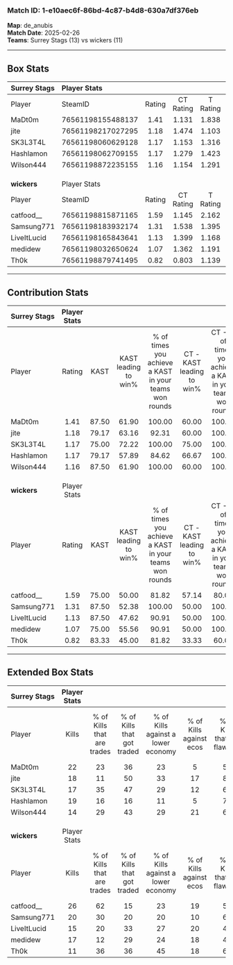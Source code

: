### Match ID: 1-e10aec6f-86bd-4c87-b4d8-630a7df376eb  
**Map**: de_anubis  
**Match Date**: 2025-02-26  
**Teams**: Surrey Stags (13) vs wickers (11)  

---  

## Box Stats  

| **Surrey Stags** | Player Stats      |        |           |          |       |       |       |         |        |      |     |
| :- | :- | :-: | :-: | :-: | :-: | :-: | :-: | :-: | :-: | :-: | :-: |
| Player           | SteamID           | Rating | CT Rating | T Rating | KAST  |  ADR  | Kills | Assists | Deaths | K/D  | HS% |
| MaDt0m           | 76561198155488137 |  1.41  |   1.131   |  1.838   | 87.50 | 77.5  |  22   |    7    |   16   | 1.38 | 40  |
| jite             | 76561198217027295 |  1.18  |   1.474   |  1.103   | 79.17 | 102.8 |  18   |   12    |   22   | 0.82 | 50  |
| SK3L3T4L         | 76561198060629128 |  1.17  |   1.153   |  1.316   | 75.00 | 91.4  |  17   |   13    |   18   | 0.94 | 47  |
| Hashlamon        | 76561198062709155 |  1.17  |   1.279   |  1.423   | 79.17 | 61.5  |  19   |    2    |   16   | 1.19 | 63  |
| Wilson444        | 76561198872235155 |  1.16  |   1.154   |  1.291   | 87.50 | 87.2  |  14   |   12    |   17   | 0.82 | 14  |
|                  |                   |        |           |          |       |       |       |         |        |      |     |
|                  |                   |        |           |          |       |       |       |         |        |      |     |
|                  |                   |        |           |          |       |       |       |         |        |      |     |
| **wickers**      | Player Stats      |        |           |          |       |       |       |         |        |      |     |
| Player           | SteamID           | Rating | CT Rating | T Rating | KAST  |  ADR  | Kills | Assists | Deaths | K/D  | HS% |
| catfood__        | 76561198815871165 |  1.59  |   1.145   |  2.162   | 75.00 | 120.6 |  26   |    8    |   17   | 1.53 | 57  |
| Samsung771       | 76561198183932174 |  1.31  |   1.538   |  1.395   | 87.50 | 74.0  |  20   |    7    |   17   | 1.18 | 30  |
| LiveItLucid      | 76561198165843641 |  1.13  |   1.399   |  1.168   | 87.50 | 73.7  |  15   |   12    |   18   | 0.83 | 40  |
| medidew          | 76561198032650624 |  1.07  |   1.362   |  1.191   | 75.00 | 83.7  |  17   |    7    |   20   | 0.85 | 64  |
| Th0k             | 76561198879741495 |  0.82  |   0.803   |  1.139   | 83.33 | 41.5  |  11   |    4    |   18   | 0.61 | 36  |
---  

## Contribution Stats  

| **Surrey Stags** | Player Stats |       |                      |                                                        |                           |                                                             |                          |                                                            |
| :- | :-: | :-: | :-: | :-: | :-: | :-: | :-: | :-: |
| Player           |    Rating    | KAST  | KAST leading to win% | % of times you achieve a KAST in your teams won rounds | CT - KAST leading to win% | CT - % of times you achieve a KAST in your teams won rounds | T - KAST leading to win% | T - % of times you achieve a KAST in your teams won rounds |
| MaDt0m           |     1.41     | 87.50 |        61.90         |                         100.00                         |           60.00           |                           100.00                            |          63.64           |                           100.00                           |
| jite             |     1.18     | 79.17 |        63.16         |                         92.31                          |           60.00           |                           100.00                            |          66.67           |                           85.71                            |
| SK3L3T4L         |     1.17     | 75.00 |        72.22         |                         100.00                         |           75.00           |                           100.00                            |          70.00           |                           100.00                           |
| Hashlamon        |     1.17     | 79.17 |        57.89         |                         84.62                          |           66.67           |                           100.00                            |          50.00           |                           71.43                            |
| Wilson444        |     1.16     | 87.50 |        61.90         |                         100.00                         |           60.00           |                           100.00                            |          63.64           |                           100.00                           |
|                  |              |       |                      |                                                        |                           |                                                             |                          |                                                            |
|                  |              |       |                      |                                                        |                           |                                                             |                          |                                                            |
|                  |              |       |                      |                                                        |                           |                                                             |                          |                                                            |
| **wickers**      | Player Stats |       |                      |                                                        |                           |                                                             |                          |                                                            |
| Player           |    Rating    | KAST  | KAST leading to win% | % of times you achieve a KAST in your teams won rounds | CT - KAST leading to win% | CT - % of times you achieve a KAST in your teams won rounds | T - KAST leading to win% | T - % of times you achieve a KAST in your teams won rounds |
| catfood__        |     1.59     | 75.00 |        50.00         |                         81.82                          |           57.14           |                            80.00                            |          45.45           |                           83.33                            |
| Samsung771       |     1.31     | 87.50 |        52.38         |                         100.00                         |           50.00           |                           100.00                            |          54.55           |                           100.00                           |
| LiveItLucid      |     1.13     | 87.50 |        47.62         |                         90.91                          |           50.00           |                           100.00                            |          45.45           |                           83.33                            |
| medidew          |     1.07     | 75.00 |        55.56         |                         90.91                          |           50.00           |                           100.00                            |          62.50           |                           83.33                            |
| Th0k             |     0.82     | 83.33 |        45.00         |                         81.82                          |           33.33           |                            60.00                            |          54.55           |                           100.00                           |
---  

## Extended Box Stats  

| **Surrey Stags** | Player Stats |                            |                            |                                    |                         |                              |                                 |        |                             |                                     |                          |                               |                            |
| :- | :-: | :-: | :-: | :-: | :-: | :-: | :-: | :-: | :-: | :-: | :-: | :-: | :-: |
| Player           |    Kills     | % of Kills that are trades | % of Kills that got traded | % of Kills against a lower economy | % of Kills against ecos | % of Kills that are flawless | % of Kills that are close duels | Deaths | % of Deaths that get traded | % of Deaths against a lower economy | % of Deaths against ecos | % of Deaths that are flawless | % of Deaths that are close |
| MaDt0m           |      22      |             23             |             36             |                 23                 |            5            |              59              |                9                |   16   |             19              |                 19                  |            6             |              63               |             6              |
| jite             |      18      |             11             |             50             |                 33                 |           17            |              83              |                0                |   22   |             23              |                 18                  |            5             |              45               |             14             |
| SK3L3T4L         |      17      |             35             |             47             |                 29                 |           12            |              65              |               12                |   18   |             17              |                 17                  |            0             |              56               |             6              |
| Hashlamon        |      19      |             16             |             16             |                 11                 |            5            |              74              |               16                |   16   |             50              |                 13                  |            0             |              69               |             6              |
| Wilson444        |      14      |             29             |             43             |                 29                 |           21            |              64              |                7                |   17   |             18              |                 12                  |            0             |              29               |             18             |
|                  |              |                            |                            |                                    |                         |                              |                                 |        |                             |                                     |                          |                               |                            |
|                  |              |                            |                            |                                    |                         |                              |                                 |        |                             |                                     |                          |                               |                            |
|                  |              |                            |                            |                                    |                         |                              |                                 |        |                             |                                     |                          |                               |                            |
| **wickers**      | Player Stats |                            |                            |                                    |                         |                              |                                 |        |                             |                                     |                          |                               |                            |
| Player           |    Kills     | % of Kills that are trades | % of Kills that got traded | % of Kills against a lower economy | % of Kills against ecos | % of Kills that are flawless | % of Kills that are close duels | Deaths | % of Deaths that get traded | % of Deaths against a lower economy | % of Deaths against ecos | % of Deaths that are flawless | % of Deaths that are close |
| catfood__        |      26      |             62             |             15             |                 23                 |           19            |              50              |               15                |   17   |             24              |                 29                  |            12            |              65               |             29             |
| Samsung771       |      20      |             30             |             20             |                 20                 |           10            |              60              |                0                |   17   |             41              |                 29                  |            12            |              82               |             0              |
| LiveItLucid      |      15      |             20             |             33             |                 27                 |           20            |              40              |               27                |   18   |             39              |                 22                  |            6             |              67               |             11             |
| medidew          |      17      |             12             |             29             |                 24                 |           18            |              47              |                6                |   20   |             45              |                 20                  |            5             |              60               |             5              |
| Th0k             |      11      |             36             |             36             |                 45                 |           18            |              64              |                0                |   18   |             39              |                 22                  |            6             |              78               |             0              |
